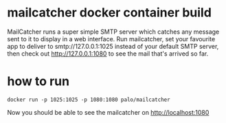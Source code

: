 # mailcatcher docker container build

MailCatcher runs a super simple SMTP server which catches any message sent to it to display in a web interface. Run mailcatcher, set your favourite app to deliver to smtp://127.0.0.1:1025 instead of your default SMTP server, then check out http://127.0.0.1:1080 to see the mail that's arrived so far.

# how to run


    docker run -p 1025:1025 -p 1080:1080 palo/mailcatcher


Now you should be able to see the mailcatcher on [http://localhost:1080](http://localhost:1080)


